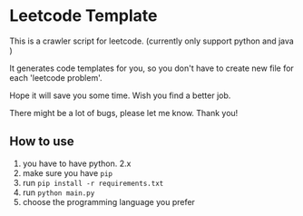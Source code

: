 Leetcode Template
=================
This is a crawler script for leetcode.
(currently only support python and java )


It generates code templates for you,
so you don't have to create new file for each 'leetcode problem'.


Hope it will save you some time. Wish you find a better job.


There might be a lot of bugs, please let me know.
Thank you!


How to use
----------
1. you have to have python. 2.x
2. make sure you have `pip`
3. run `pip install -r requirements.txt`
4. run `python main.py`
5. choose the programming language you prefer
